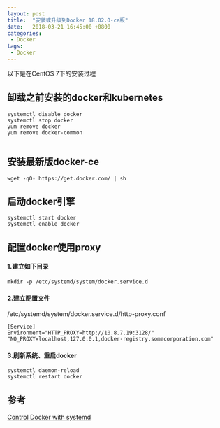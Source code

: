 ```yaml
---
layout: post
title:  "安装或升级到Docker 18.02.0-ce版"
date:   2018-03-21 16:45:00 +0800
categories:
 - Docker
tags:
 - Docker
---
```


以下是在CentOS 7下的安装过程

## 卸载之前安装的docker和kubernetes

   ```
   systemctl disable docker
   systemctl stop docker
   yum remove docker
   yum remove docker-common


   ```

## 安装最新版docker-ce   
```
wget -qO- https://get.docker.com/ | sh
```

## 启动docker引擎
```
systemctl start docker
systemctl enable docker
```

## 配置docker使用proxy
#### 1.建立如下目录
```
mkdir -p /etc/systemd/system/docker.service.d

```    

#### 2.建立配置文件
/etc/systemd/system/docker.service.d/http-proxy.conf
```
[Service]
Environment="HTTP_PROXY=http://10.8.7.19:3128/" "NO_PROXY=localhost,127.0.0.1,docker-registry.somecorporation.com"

```

#### 3.刷新系统、重启docker
```
systemctl daemon-reload
systemctl restart docker

```


## 参考
[Control Docker with systemd](https://docs.docker.com/config/daemon/systemd/)    
